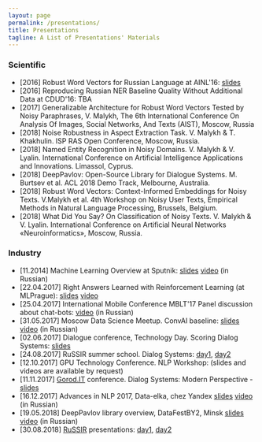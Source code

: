 ```yaml
---
layout: page
permalink: /presentations/
title: Presentations
tagline: A List of Presentations' Materials
---
```


### Scientific
- [2016] Robust Word Vectors for Russian Language at AINL'16: [slides](pdf/ainl2016.pdf)
- [2016] Reproducing Russian NER Baseline Quality Without Additional Data at CDUD'16: TBA
- [2017] Generalizable Architecture for Robust Word Vectors Tested by Noisy Paraphrases, V. Malykh, The 6th International Conference On Analysis Of Images, Social Networks, And Texts (AIST), Moscow, Russia
- [2018] Noise Robustness in Aspect Extraction Task. V. Malykh & T. Khakhulin. ISP RAS Open Conference, Moscow, Russia.
- [2018] Named Entity Recognition in Noisy Domains. V. Malykh & V. Lyalin. International Conference on Artificial Intelligence Applications and Innovations. Limassol, Cyprus.
- [2018] DeepPavlov: Open-Source Library for Dialogue Systems. M. Burtsev et al. ACL 2018 Demo Track, Melbourne, Australia.
- [2018] Robust Word Vectors: Context-Informed Embeddings for Noisy Texts. V.Malykh et al. 4th Workshop on Noisy User Texts, Empirical Methods in Natural Language Processing, Brussels, Belgium.
- [2018] What Did You Say? On Classification of Noisy Texts. V. Malykh & V. Lyalin. International Conference on Artificial Neural Networks «Neuroinformatics», Moscow, Russia.

### Industry
- [11.2014] Machine Learning Overview at Sputnik: [slides](pdf/Sputnik_seminar2015.pdf) [video](https://www.youtube.com/watch?v=2B7X7HvoWek) (in Russian)
- [22.04.2017] Right Answers Learned with Reinforcement Learning (at MLPrague): [slides](pdf/MLPrague-presentation.pdf) [video](https://www.youtube.com/watch?v=8xUEC5DStKA)
- [25.04.2017] International Mobile Conference MBLT'17 Panel discussion about chat-bots: [video](https://www.youtube.com/watch?v=qw80di8SEAA) (in Russian)
- [31.05.2017] Moscow Data Science Meetup. ConvAI baseline: [slides](pdf/ConAI.io-baseline.pdf) [video](https://www.youtube.com/watch?v=6bpz4dNSXTg) (in Russian)
- [02.06.2017] Dialogue conference, Technology Day. Scoring Dialog Systems: [slides](pdf/Dialogue-2017.pdf)
- [24.08.2017] RuSSIR summer school. Dialog Systems: [day1](pdf/RuSSIR-DS1.pdf), [day2](pdf/RuSSIR-DS2.pdf)
- [12.10.2017] GPU Technology Conference. NLP Workshop: (slides and videos are available by request)
- [11.11.2017] [Gorod.IT](http://gorod.it) conference. Dialog Systems: Modern Perspective - [slides](pdf/Gorod.IT.pdf)
- [16.12.2017] Advances in NLP 2017, Data-elka, chez Yandex [slides](pdf/advances_in_nlp_2017.pdf) [video](https://www.youtube.com/watch?v=1Chk1Mi-yZ0) (in Russian)
- [19.05.2018] DeepPavlov library overview, DataFestBY2, Minsk [slides](pdf/DataFestBy_DeepPavlov.pdf) [video](https://www.youtube.com/watch?v=GkuAU-RRG5o) (in Russian)
- [30.08.2018] [RuSSIR](http://romip.ru/russir2018) presentations: [day1](pdf/russir2018/day1.pdf), [day2](pdf/russir2018/day2.pdf)

